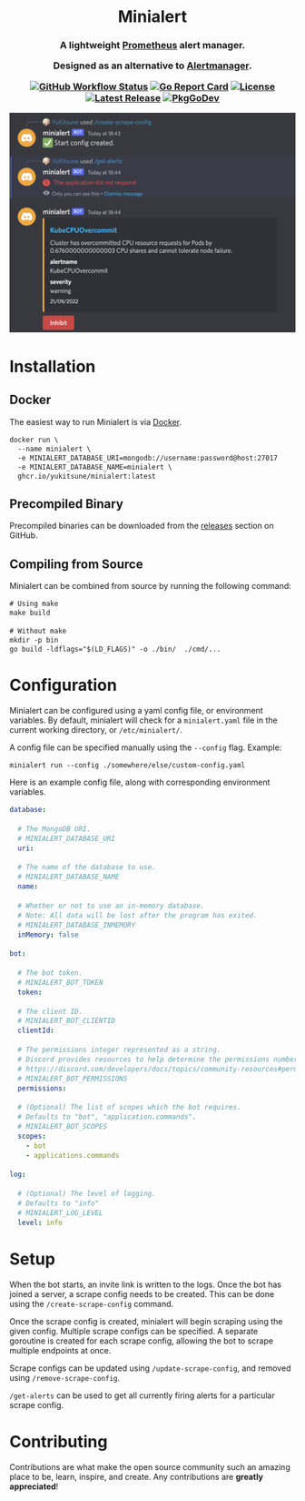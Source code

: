 <h1 align="center">
  Minialert
</h1>

<h3 align="center">
  A lightweight <a href="https://prometheus.io">Prometheus</a> alert manager.

  Designed as an alternative to <a href="https://github.com/prometheus/alertmanager">Alertmanager</a>.

[![GitHub Workflow Status](https://img.shields.io/github/workflow/status/yukitsune/minialert/Build%20and%20Test)](https://github.com/yukitsune/minialert/actions?query=workflow:Build%20and%20Test)
[![Go Report Card](https://goreportcard.com/badge/github.com/yukitsune/minialert)](https://goreportcard.com/report/github.com/yukitsune/minialert)
[![License](https://img.shields.io/github/license/YuKitsune/minialert)](https://github.com/YuKitsune/minialert/blob/main/LICENSE)
[![Latest Release](https://img.shields.io/github/v/release/YuKitsune/minialert?include_prereleases)](https://github.com/YuKitsune/minialert/releases)
[![PkgGoDev](https://pkg.go.dev/badge/mod/github.com/yukitsune/minialert)](https://pkg.go.dev/mod/github.com/yukitsune/minialert)

  <img src="demo.png" />
</h3>

# Installation

## Docker

The easiest way to run Minialert is via [Docker](https://www.docker.com).

```shell
docker run \
  --name minialert \
  -e MINIALERT_DATABASE_URI=mongodb://username:password@host:27017
  -e MINIALERT_DATABASE_NAME=minialert \
  ghcr.io/yukitsune/minialert:latest
```

## Precompiled Binary

Precompiled binaries can be downloaded from the [releases](https://github.com/yukitsune/minialert/releases) section on GitHub.

## Compiling from Source

Minialert can be combined from source by running the following command:

```shell
# Using make
make build

# Without make
mkdir -p bin
go build -ldflags="$(LD_FLAGS)" -o ./bin/  ./cmd/...
```

# Configuration

Minialert can be configured using a yaml config file, or environment variables.
By default, minialert will check for a `minialert.yaml` file in the current working directory, or `/etc/minialert/`.

A config file can be specified manually using the `--config` flag. Example:
```shell
minialert run --config ./somewhere/else/custom-config.yaml
```

Here is an example config file, along with corresponding environment variables.

```yaml
database:

  # The MongoDB URI.
  # MINIALERT_DATABASE_URI
  uri:

  # The name of the database to use.
  # MINIALERT_DATABASE_NAME
  name:

  # Whether or not to use an in-memory database.
  # Note: All data will be lost after the program has exited.
  # MINIALERT_DATABASE_INMEMORY
  inMemory: false

bot:

  # The bot token.
  # MINIALERT_BOT_TOKEN
  token:

  # The client ID.
  # MINIALERT_BOT_CLIENTID
  clientId:

  # The permissions integer represented as a string.
  # Discord provides resources to help determine the permissions number:
  # https://discord.com/developers/docs/topics/community-resources#permission-calculators
  # MINIALERT_BOT_PERMISSIONS
  permissions:

  # (Optional) The list of scopes which the bot requires.
  # Defaults to "bot", "application.commands".
  # MINIALERT_BOT_SCOPES
  scopes:
    - bot
    - applications.commands

log:

  # (Optional) The level of logging.
  # Defaults to "info"
  # MINIALERT_LOG_LEVEL
  level: info

```

# Setup

When the bot starts, an invite link is written to the logs.
Once the bot has joined a server, a scrape config needs to be created. This can be done using the `/create-scrape-config` command.

Once the scrape config is created, minialert will begin scraping using the given config.
Multiple scrape configs can be specified. A separate goroutine is created for each scrape config, allowing the bot to scrape multiple endpoints at once.

Scrape configs can be updated using `/update-scrape-config`, and removed using `/remove-scrape-config`.

`/get-alerts` can be used to get all currently firing alerts for a particular scrape config.

# Contributing

Contributions are what make the open source community such an amazing place to be, learn, inspire, and create.
Any contributions are **greatly appreciated**!
